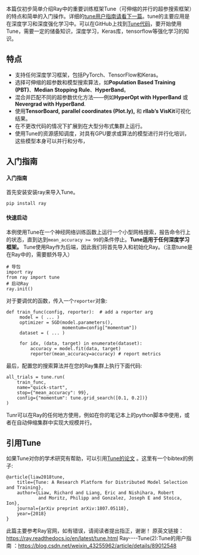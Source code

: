 ﻿本篇仅初步简单介绍Ray中的重要训练框架Tune（可伸缩的并行的超参搜索框架）的特点和简单的入门操作。详细的[tune用户指南请看下一篇](https://blog.csdn.net/weixin_43255962/article/details/89012548)。tune的主要应用是在深度学习和深度强化学习中。可以在GitHub上找到[Tune代码](https://github.com/ray-project/ray/tree/master/python/ray/tune)，要开始使用Tune，需要一定的储备知识，深度学习，Keras库，tensorflow等强化学习的知识。

## 特点

 - 支持任何深度学习框架，包括PyTorch、TensorFlow和Keras。
 - 选择可伸缩的超参数和模型搜索算法，如**Population Based Training (PBT)**、**Median Stopping Rule**、**HyperBand**。
 - 混合并匹配不同的超参数优化方法——例如**HyperOpt with HyperBand** 或 **Nevergrad with HyperBand**.
 - 使用**TensorBoard,** **parallel coordinates (Plot.ly),** 和 **rllab’s VisKit**可视化结果。
 - 在不更改代码的情况下扩展到在大型分布式集群上运行。
 - 使用Tune的资源感知调度，对具有GPU要求或算法的模型进行并行化培训，这些模型本身可以并行和分布，

## 入门指南
#### 入门指南
首先安装安装ray来导入Tune。

    pip install ray 

#### 快速启动
本例使用Tune在一个神经网络训练函数上运行一个小型网格搜索，报告命令行上的状态，直到达到`mean_accuracy >= 99`的条件停止。**Tune适用于任何深度学习框架。**
Tune使用Ray作为后端，因此我们将首先导入和初始化Ray。（注意tune是在Ray中的，需要额外导入）

```
# 导包
import ray
from ray import tune
# 启动Ray
ray.init()
```
对于要调优的函数，传入一个`reporter`对象:

```
def train_func(config, reporter):  # add a reporter arg
     model = ( ... )
     optimizer = SGD(model.parameters(),
                     momentum=config["momentum"])
     dataset = ( ... )

     for idx, (data, target) in enumerate(dataset):
         accuracy = model.fit(data, target)
         reporter(mean_accuracy=accuracy) # report metrics
```
最后，配置您的搜索算法并在您的Ray集群上执行下面代码:

```
all_trials = tune.run(
    train_func,
    name="quick-start",
    stop={"mean_accuracy": 99},
    config={"momentum": tune.grid_search([0.1, 0.2])}
)
```
Tunr可以在Ray的任何地方使用，例如在你的笔记本上的python脚本中使用，或者在自动伸缩集群中实现大规模并行。

## 引用Tune

如果Tune对你的学术研究有帮助，可以引用[Tune的论文](https://arxiv.org/abs/1807.05118) 。这里有一个bibtex的例子:

```
@article{liaw2018tune,
    title={Tune: A Research Platform for Distributed Model Selection and Training},
    author={Liaw, Richard and Liang, Eric and Nishihara, Robert
            and Moritz, Philipp and Gonzalez, Joseph E and Stoica, Ion},
    journal={arXiv preprint arXiv:1807.05118},
    year={2018}
}
```
此篇主要参考Ray官网，如有错误，请阅读者提出指正，谢谢！
原英文链接：https://ray.readthedocs.io/en/latest/tune.html
 Ray----Tune(2):Tune的用户指南 ：https://blog.csdn.net/weixin_43255962/article/details/89012548
